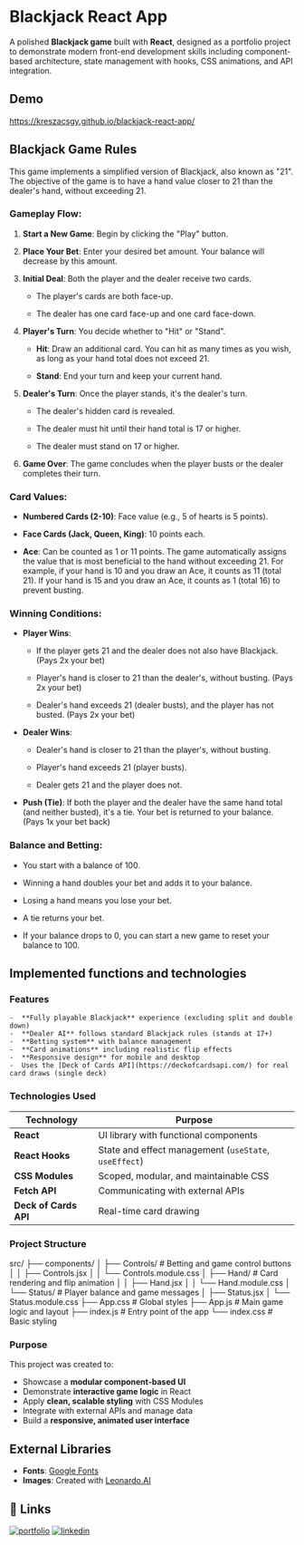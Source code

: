 # Blackjack React App

A polished **Blackjack game** built with **React**, designed as a portfolio project to demonstrate modern front-end development skills including component-based architecture, state management with hooks, CSS animations, and API integration.

## Demo

https://kreszacsgy.github.io/blackjack-react-app/

## Blackjack Game Rules

This game implements a simplified version of Blackjack, also known as "21". The objective of the game is to have a hand value closer to 21 than the dealer's hand, without exceeding 21.

### Gameplay Flow:

1.  **Start a New Game**: Begin by clicking the "Play" button.

2.  **Place Your Bet**: Enter your desired bet amount. Your balance will decrease by this amount.

3.  **Initial Deal**: Both the player and the dealer receive two cards.

    * The player's cards are both face-up.

    * The dealer has one card face-up and one card face-down.

4.  **Player's Turn**: You decide whether to "Hit" or "Stand".

    * **Hit**: Draw an additional card. You can hit as many times as you wish, as long as your hand total does not exceed 21.

    * **Stand**: End your turn and keep your current hand.

5.  **Dealer's Turn**: Once the player stands, it's the dealer's turn.

    * The dealer's hidden card is revealed.

    * The dealer must hit until their hand total is 17 or higher.

    * The dealer must stand on 17 or higher.

6.  **Game Over**: The game concludes when the player busts or the dealer completes their turn.

### Card Values:

* **Numbered Cards (2-10)**: Face value (e.g., 5 of hearts is 5 points).

* **Face Cards (Jack, Queen, King)**: 10 points each.

* **Ace**: Can be counted as 1 or 11 points. The game automatically assigns the value that is most beneficial to the hand without exceeding 21. For example, if your hand is 10 and you draw an Ace, it counts as 11 (total 21). If your hand is 15 and you draw an Ace, it counts as 1 (total 16) to prevent busting.

### Winning Conditions:

* **Player Wins**:

    * If the player gets 21 and the dealer does not also have Blackjack. (Pays 2x your bet)

    * Player's hand is closer to 21 than the dealer's, without busting. (Pays 2x your bet)

    * Dealer's hand exceeds 21 (dealer busts), and the player has not busted. (Pays 2x your bet)

* **Dealer Wins**:

    * Dealer's hand is closer to 21 than the player's, without busting.

    * Player's hand exceeds 21 (player busts).

    * Dealer gets 21 and the player does not.

* **Push (Tie)**: If both the player and the dealer have the same hand total (and neither busted), it's a tie. Your bet is returned to your balance. (Pays 1x your bet back)

### Balance and Betting:

* You start with a balance of 100.

* Winning a hand doubles your bet and adds it to your balance.

* Losing a hand means you lose your bet.

* A tie returns your bet.

* If your balance drops to 0, you can start a new game to reset your balance to 100.

## Implemented functions and technologies

### Features

    -  **Fully playable Blackjack** experience (excluding split and double down)
    -  **Dealer AI** follows standard Blackjack rules (stands at 17+)
    -  **Betting system** with balance management
    -  **Card animations** including realistic flip effects
    -  **Responsive design** for mobile and desktop
    -  Uses the [Deck of Cards API](https://deckofcardsapi.com/) for real card draws (single deck)

### Technologies Used

| Technology       | Purpose                               |
|------------------|----------------------------------------|
| **React**        | UI library with functional components  |
| **React Hooks**  | State and effect management (`useState`, `useEffect`) |
| **CSS Modules**  | Scoped, modular, and maintainable CSS  |
| **Fetch API**    | Communicating with external APIs       |
| **Deck of Cards API** | Real-time card drawing          |

### Project Structure

src/
├── components/
│   ├── Controls/       # Betting and game control buttons
│   │   ├── Controls.jsx
│   │   └── Controls.module.css
│   ├── Hand/           # Card rendering and flip animation
│   │   ├── Hand.jsx
│   │   └── Hand.module.css
│   └── Status/         # Player balance and game messages
│       ├── Status.jsx
│       └── Status.module.css
├── App.css             # Global styles
├── App.js              # Main game logic and layout
├── index.js            # Entry point of the app
└── index.css           # Basic styling

### Purpose

This project was created to:

- Showcase a **modular component-based UI**
- Demonstrate **interactive game logic** in React
- Apply **clean, scalable styling** with CSS Modules
- Integrate with external APIs and manage data
- Build a **responsive, animated user interface**

## External Libraries

- **Fonts**: [Google Fonts](https://fonts.google.com/)
- **Images**: Created with [Leonardo.AI](https://app.leonardo.ai/image-generation)
  
## 🔗 Links
[![portfolio](https://img.shields.io/badge/my_portfolio-000?style=for-the-badge&logo=ko-fi&logoColor=white)](https://kreszacsgy.github.io/)
[![linkedin](https://img.shields.io/badge/linkedin-0A66C2?style=for-the-badge&logo=linkedin&logoColor=white)](https://www.linkedin.com/in/gy%C3%B6ngyi-kresz%C3%A1cs-a144ba258/)
